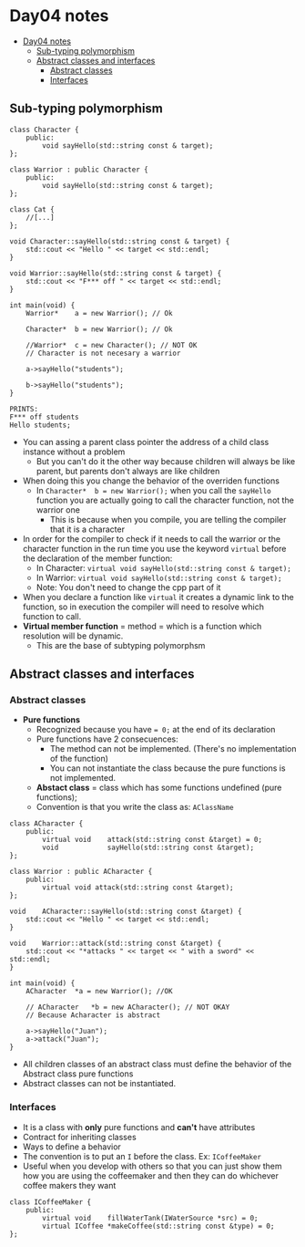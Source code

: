# Day04 notes

- [Day04 notes](#day04-notes)
	- [Sub-typing polymorphism](#sub-typing-polymorphism)
	- [Abstract classes and interfaces](#abstract-classes-and-interfaces)
		- [Abstract classes](#abstract-classes)
		- [Interfaces](#interfaces)

## Sub-typing polymorphism

```
class Character {
	public:
		void sayHello(std::string const & target);
};

class Warrior : public Character {
	public:
		void sayHello(std::string const & target);
};

class Cat {
	//[...]
};

void Character::sayHello(std::string const & target) {
	std::cout << "Hello " << target << std::endl;
}

void Warrior::sayHello(std::string const & target) {
	std::cout << "F*** off " << target << std::endl;
}

int main(void) {
	Warrior*	a = new Warrior(); // Ok

	Character*	b = new Warrior(); // Ok

	//Warrior*	c = new Character(); // NOT OK
	// Character is not necesary a warrior

	a->sayHello("students");

	b->sayHello("students");
}

PRINTS:
F*** off students
Hello students;
```

- You can assing a parent class pointer the address of a child class instance without a problem
  - But you can't do it the other way because children will always be like parent, but parents don't always are like children
- When doing this you change the behavior of the overriden functions
  - In `Character*	b = new Warrior();` when you call the `sayHello` function you are actually going to call the character function, not the warrior one
    - This is because when you compile, you are telling the compiler that it is a character
- In order for the compiler to check if it needs to call the warrior or the character function in the run time you use the keyword `virtual` before the declaration of the member function:
  - In Character: `virtual void sayHello(std::string const & target);`
  - In Warrior: `virtual void sayHello(std::string const & target);`
  - Note: You don't need to change the cpp part of it
- When you declare a function like `virtual` it creates a dynamic link to the function, so in execution the compiler will need to resolve which function to call.
- **Virtual member function** = method = which is a function which resolution will be dynamic.
  - This are the base of subtyping polymorphsm

## Abstract classes and interfaces

### Abstract classes

- **Pure functions**
  - Recognized because you have `= 0;` at the end of its declaration
  - Pure functions have 2 consecuences:
    - The method can not be implemented. (There's no implementation of the function)
    - You can not instantiate the class because the pure functions is not implemented.
  - **Abstact class** = class which has some functions undefined (pure functions);
  - Convention is that you write the class as: `AClassName`

```
class ACharacter {
	public:
		virtual void	attack(std::string const &target) = 0;
		void			sayHello(std::string const &target);
};

class Warrior : public ACharacter {
	public:
		virtual void attack(std::string const &target);
};

void	ACharacter::sayHello(std::string const &target) {
	std::cout << "Hello " << target << std::endl;
}

void	Warrior::attack(std::string const &target) {
	std::cout << "*attacks " << target << " with a sword" << std::endl;
}

int main(void) {
	ACharacter	*a = new Warrior(); //OK

	// ACharacter	*b = new ACharacter(); // NOT OKAY
	// Because Acharacter is abstract

	a->sayHello("Juan");
	a->attack("Juan");
}
```
- All children classes of an abstract class must define the behavior of the Abstract class pure functions
- Abstract classes can not be instantiated.

### Interfaces

- It is a class with **only** pure functions and **can't** have attributes
- Contract for inheriting classes
- Ways to define a behavior
- The convention is to put an `I` before the class. Ex: `ICoffeeMaker`
- Useful when you develop with others so that you can just show them how you are using the coffeemaker and then they can do whichever coffee makers they want

```
class ICoffeeMaker {
	public:
		virtual void	fillWaterTank(IWaterSource *src) = 0;
		virtual ICoffee	*makeCoffee(std::string const &type) = 0;
};
```